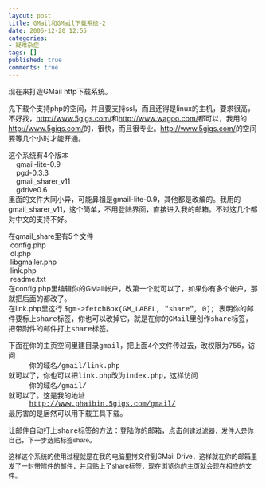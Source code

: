 ```yaml
---
layout: post
title: GMail和GMail下载系统-2
date: 2005-12-20 12:55
categories:
- 疑难杂症
tags: []
published: true
comments: true
---
```

<p><p>现在来打造GMail http下载系统。</p><p>先下载个支持php的空间，并且要支持ssl，而且还得是linux的主机，要求很高，不好找，<a href="http://www.5gigs.com/">http://www.5gigs.com/</a>和<a href="http://www.wagoo.com/">http://www.wagoo.com/</a>都可以，我用的<a href="http://www.5gigs.com/">http://www.5gigs.com/</a>的，很快，而且很专业。<a href="http://www.5gigs.com/">http://www.5gigs.com/</a>的空间要等几个小时才能开通。</p><p>这个系统有4个版本<br />&nbsp;&nbsp;&nbsp; gmail-lite-0.9<br />&nbsp;&nbsp;&nbsp; pgd-0.3.3<br />&nbsp;&nbsp;&nbsp; gmail_sharer_v11<br />&nbsp;&nbsp;&nbsp; gdrive0.6<br />里面的文件大同小异，可能鼻祖是gmail-lite-0.9，其他都是改编的。我用的gmail_sharer_v11，这个简单，不用登陆界面，直接进入我的邮箱。不过这几个都对中文的支持不好。</p><p>在gmail_share里有5个文件<br />&nbsp;config.php<br />&nbsp;dl.php<br />&nbsp;libgmailer.php<br />&nbsp;link.php<br />&nbsp;readme.txt<br />在config.php里编辑你的GMail帐户，改第一个就可以了，如果你有多个帐户，那就把后面的都改了。<br />在link.php里这行 <font face="Courier New">$gm-&gt;fetchBox(GM_LABEL, &quot;share&quot;, 0); 表明你的邮件要标上share标签，你也可以改掉它，就是在你的GMail里创作share标签，把带附件的邮件打上share标签。</font></p><p><font face="Courier New">下面在你的主页空间里建目录gmail，把上面4个文件传过去，改权限为755，访问<br />&nbsp;&nbsp;&nbsp;&nbsp;&nbsp;你的域名/gmail/link.php<br />就可以了，你也可以把link.php改为index.php，这样访问<br />&nbsp;&nbsp;&nbsp;&nbsp;&nbsp;你的域名/gmail/<br />就可以了。这是我的地址<br />&nbsp;&nbsp;&nbsp;&nbsp; <a href="http://www.phaibin.5gigs.com/gmail/">http://www.phaibin.5gigs.com/gmail/</a><br />最厉害的是居然可以用下载工具下载。</font></p><p><font face="Courier New">让邮件自动打上share标签的方法：登陆你的邮箱，点击</font><span class="lk"><font face="Arial" size="2">创建过滤器，发件人是你自己，下一步选贴标签share。</font></span></p><p><span class="lk"><font size="2">这样这个系统的使用过程就是在我的电脑里拷文件到GMail Drive，这样就在你的邮箱里发了一封带附件的邮件，并且贴上了share标签，现在浏览你的主页就会现在相应的文件。</font></span></p></p>
